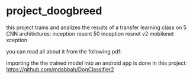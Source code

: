 # project_doogbreed

this project trains and analizes the results of a transfer learning class on 5 CNN architictures:
inception
resent 50
inception resnet v2
mobilenet
xception

you can read all about it from the following pdf:


importing the the trained model into an android app is done in this project:
https://github.com/mdabbah/DogClassifier2


